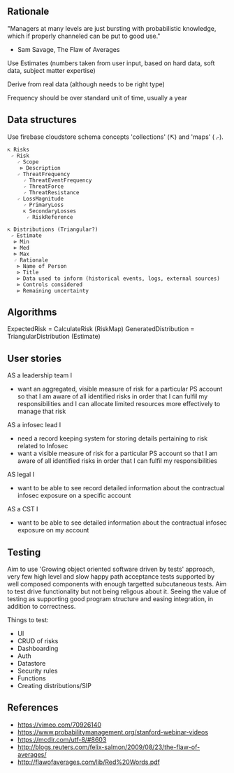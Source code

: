 Rationale
---------

"Managers at many levels are just bursting with probabilistic knowledge, which if properly channeled can be put to good use."
 - Sam Savage, The Flaw of Averages

Use Estimates (numbers taken from user input, based on hard data, soft data, subject matter expertise)

Derive from real data (although needs to be right type)

Frequency should be over standard unit of time, usually a year

Data structures
---------------

Use firebase cloudstore schema concepts 'collections' (⇱) and 'maps' (⌌).

```
⇱ Risks
 ⌌ Risk
   ⌌ Scope
    ⊳ Description
   ⌌ ThreatFrequency
     ⌌ ThreatEventFrequency
     ⌌ ThreatForce
     ⌌ ThreatResistance
   ⌌ LossMagnitude
     ⌌ PrimaryLoss
     ⇱ SecondaryLosses
      ⌌ RiskReference

⇱ Distributions (Triangular?)
 ⌌ Estimate
  ⊳ Min
  ⊳ Med
  ⊳ Max
  ⌌ Rationale
   ⊳ Name of Person
   ⊳ Title
   ⊳ Data used to inform (historical events, logs, external sources)
   ⊳ Controls considered
   ⊳ Remaining uncertainty
```

Algorithms
----------

ExpectedRisk = CalculateRisk (RiskMap)
GeneratedDistribution = TriangularDistribution (Estimate)

User stories
------------

AS a leadership team I
 - want an aggregated, visible measure of risk for a particular PS account
   so that I am aware of all identified risks in order that I can fulfil my responsibilities 
   and I can allocate limited resources more effectively to manage that risk

AS a infosec lead I
 - need a record keeping system for storing details pertaining to risk related to Infosec
 - want a visible measure of risk for a particular PS account
   so that I am aware of all identified risks in order that I can fulfil my responsibilities 

AS legal I
 - want to be able to see record detailed information about the contractual infosec exposure on a specific account

AS a CST I 
 - want to be able to see detailed information about the contractual infosec exposure on my account

Testing
-------
Aim to use 'Growing object oriented software driven by tests' approach, very few high level and slow happy path acceptance tests supported by well composed components with enough targetted subcutaneous tests. Aim to test drive functionality but not being religous about it. Seeing the value of testing as supporting good program structure and easing integration, in addition to correctness.

Things to test:
- UI
 - CRUD of risks
 - Dashboarding
 - Auth
- Datastore
 - Security rules
- Functions
 - Creating distributions/SIP

References
----------

- https://vimeo.com/70926140
- https://www.probabilitymanagement.org/stanford-webinar-videos
- https://mcdlr.com/utf-8/#8603
- http://blogs.reuters.com/felix-salmon/2009/08/23/the-flaw-of-averages/
- http://flawofaverages.com/lib/Red%20Words.pdf
